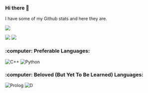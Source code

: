 ### Hi there 👋

I have some of my Github stats and here they are.

![](https://github-profile-summary-cards.vercel.app/api/cards/profile-details?username=Fe-Ti&theme=monokai)
<!--
![](https://github-profile-summary-cards.vercel.app/api/cards/most-commit-language?username=Fe-Ti&theme=monokai)
![](https://github-profile-summary-cards.vercel.app/api/cards/repos-per-language?username=Fe-Ti&theme=monokai)
![](https://github-profile-summary-cards.vercel.app/api/cards/productive-time?username=Fe-Ti&theme=monokai)
-->
![](https://github-profile-summary-cards.vercel.app/api/cards/stats?username=Fe-Ti&theme=monokai)
![](https://github-profile-summary-cards.vercel.app/api/cards/repos-per-language?username=Fe-Ti&theme=monokai)

<h3>:computer: Preferable Languages:</h3>

![C++](https://img.shields.io/badge/c++-%2300599C.svg?style=for-the-badge&logo=c%2B%2B&logoColor=white)
![Python](https://img.shields.io/badge/python-3670A0?style=for-the-badge&logo=python&logoColor=ffdd54)


<h3>:computer: Beloved (But Yet To Be Learned) Languages:</h3>

![Prolog](https://img.shields.io/badge/-SWI%20Prolog-orange?style=for-the-badge&logo=duolingo&logoColor=ffdd54)
![D](https://img.shields.io/badge/D-B03931?style=for-the-badge&logo=d&logoColor=ffdd54)
